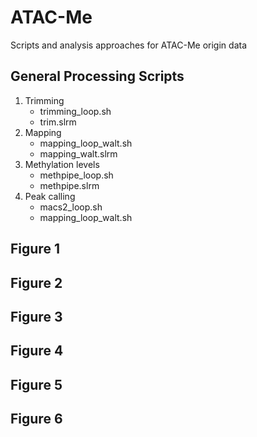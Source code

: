 # ATAC-Me
Scripts and analysis approaches for ATAC-Me origin data

## General Processing Scripts

1. Trimming
    - trimming_loop.sh
    - trim.slrm
2. Mapping 
    - mapping_loop_walt.sh
    - mapping_walt.slrm
3. Methylation levels
    - methpipe_loop.sh
    - methpipe.slrm
4. Peak calling
    - macs2_loop.sh
    - mapping_loop_walt.sh

## Figure 1

## Figure 2

## Figure 3

## Figure 4

## Figure 5

## Figure 6

